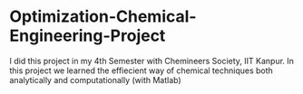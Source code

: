 # Optimization-Chemical-Engineering-Project
I did this project in my 4th Semester with Chemineers Society, IIT Kanpur. In this project we learned the effiecient way of chemical techniques both analytically and computationally (with Matlab)
